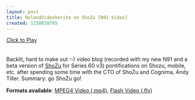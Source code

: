 ```yaml
---
layout: post
title: RolandVideoVerite on ShoZu [N91 Video]
created: 1150838705
---
```

<div id="blip_movie_content_46553"><a href="/rt/javascript:void(0);" onclick="play_blip_movie_46553();"><img src="http://blip.tv/uploadedFiles/Roland-RolandVideoVritOnShozu483-509.jpg" border="0" alt="" title="Play the movie" /></a><br /><a href="/rt/javascript:void(0);" onclick="play_blip_movie_46553();">Click to Play</a></div><br /><br />                                                                    <div class="blip_description">Backlit, hard to make out :-) video blog (recorded with my new N91 and a beta version of <a href="http://www.shozu.com/">ShoZu</a> for Series 60 v3) pontifications on Shozu, mobile, etc. after spending some time with the CTO of ShoZu and Cognima, Andy Tiller. Summary: go ShoZu go!<br /></div><div class="formats_available" style="margin-top: 15px"><strong>Formats available</strong>:	<a href="http://blip.tv/file/get/Roland-RolandVideoVritOnShozu483.mp4">MPEG4 Video (.mp4)</a>, 	<a href="http://blip.tv/file/get/Roland-RolandVideoVritOnShozu483.flv">Flash Video (.flv)</a><br /><br /></div>
